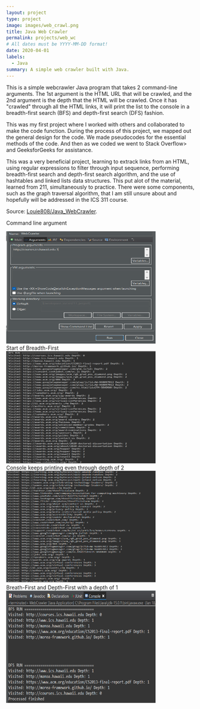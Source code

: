 ```yaml
---
layout: project
type: project
image: images/web_crawl.png
title: Java Web Crawler
permalink: projects/web_wc
# All dates must be YYYY-MM-DD format!
date: 2020-04-01
labels:
  - Java
summary: A simple web crawler built with Java.
---
```


This is a simple webcrawler Java program that takes 2 command-line arguments. The 1st argument is the HTML URL that will be crawled, and the 2nd argument is the depth that the HTML will be crawled. Once it has "crawled" through all the HTML links, it will print the list to the console in a  breadth-first search (BFS) and depth-first search (DFS) fashion.

This was my first project where I worked with others and collaborated to make the code function. During the process of this project, we mapped out the general design for the code. We made pseudocodes for the essential methods of the code. And then as we coded we went to Stack Overflow> and GeeksforGeeks for assistance.

This was a very beneficial project, learning to extrack links from an HTML, using regular expressions to filter through input sequence, performing breadth-first search and depth-first search algorithm, and the use of hashtables and linked lists data structures. This put alot of the material, learned from 211, simultaneously to practice. There were some components, such as the graph traversal algorithm, that I am still unsure about and hopefully will be addressed in the ICS 311 course.

Source: <a href = "https://github.com/Louie808/Java_WebCrawler"><i class="large github icon"></i>Louie808/Java_WebCrawler</a>.

Command line argument
<div class="center">
  <img class="Center" src="../images/java_wc_commandArg.png" width="400" height="300" alt="">
</div>
Start of Breadth-First
<div class="center">
  <img class="Center" src="../images/java_wc_ex1.png" width="400" height="300" alt="">
</div>
Console keeps printing even through depth of 2
<div class="center">
  <img class="Center" src="../images/java_wc_ex2.png" width="400" height="300" alt="">
</div>
Breath-First and Depth-First with a depth of 1
<div class="center">
  <img class="Center" src="../images/java_wc_run.png" width="400" height="300" alt="">
</div>
